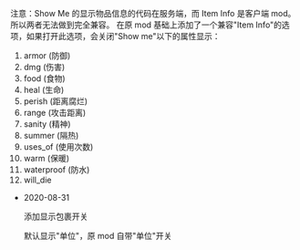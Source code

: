 注意：Show Me 的显示物品信息的代码在服务端，而 Item Info 是客户端 mod。所以两者无法做到完全兼容。
在原 mod 基础上添加了一个兼容"Item Info"的选项，如果打开此选项，会关闭"Show me"以下的属性显示：

1. armor (防御)
2. dmg (伤害)
3. food (食物)
4. heal (生命)
5. perish (距离腐烂)
6. range (攻击距离)
7. sanity (精神)
8. summer (隔热)
9. uses_of (使用次数)
10. warm (保暖)
11. waterproof (防水)
12. will_die

- 2020-08-31

  添加显示包裹开关

  默认显示"单位"，原 mod 自带"单位"开关
